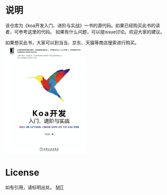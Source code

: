 # 说明

该仓库为《koa开发入门、进阶与实战》一书的源代码。如果已经购买此书的读者，可参考这里的代码。
如果有什么问题，可以提issue讨论。欢迎大家的建议。

如果想买此书，大家可以到当当、京东、天猫等商店搜索进行购买。
<img src="/img/koa.png" width="50%">


# License
如有引用，请标明出处。
[MIT](https://github.com/SKHon/koa-book-code/blob/master/LICENSE)